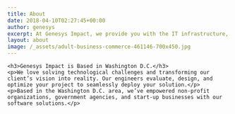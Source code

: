 ```yaml
---
title: About
date: 2018-04-10T02:27:45+00:00
author: genesys
excerpt: At Genesys Impact, we provide you with the IT infrastructure, software, and support you need to improve your business process – whether that means keeping your building secure, equipping your employees with a reliable network, or developing software applications to help organize your workforce.
layout: about
image: /_assets/adult-business-commerce-461146-700x450.jpg
---
```


    <h3>Genesys Impact is Based in Washington D.C.</h3>
    <p>We love solving technological challenges and transforming our client’s vision into reality. Our engineers evaluate, design, and optimize your project to seamlessly deploy your solution.</p>
    <p>Based in the Washington D.C. area, we’ve empowered non-profit organizations, government agencies, and start-up businesses with our software solutions.</p>